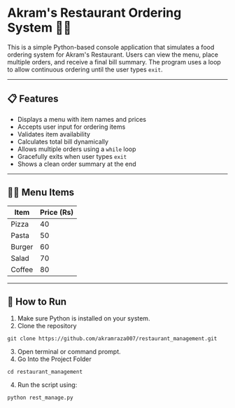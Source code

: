 # Akram's Restaurant Ordering System 🧾🍕

This is a simple Python-based console application that simulates a food ordering system for Akram's Restaurant. Users can view the menu, place multiple orders, and receive a final bill summary. The program uses a loop to allow continuous ordering until the user types `exit`.

---

## 📋 Features

- Displays a menu with item names and prices
- Accepts user input for ordering items
- Validates item availability
- Calculates total bill dynamically
- Allows multiple orders using a `while` loop
- Gracefully exits when user types `exit`
- Shows a clean order summary at the end

---

## 🧑‍🍳 Menu Items

| Item    | Price (Rs) |
|---------|------------|
| Pizza   | 40         |
| Pasta   | 50         |
| Burger  | 60         |
| Salad   | 70         |
| Coffee  | 80         |

---

## 🚀 How to Run

1. Make sure Python is installed on your system.
2. Clone the repository 
```base 
git clone https://github.com/akramraza007/restaurant_management.git
```
3. Open terminal or command prompt.
4. Go Into the Project Folder 
```base 
cd restaurant_management
```
4. Run the script using:

```bash
python rest_manage.py
```
